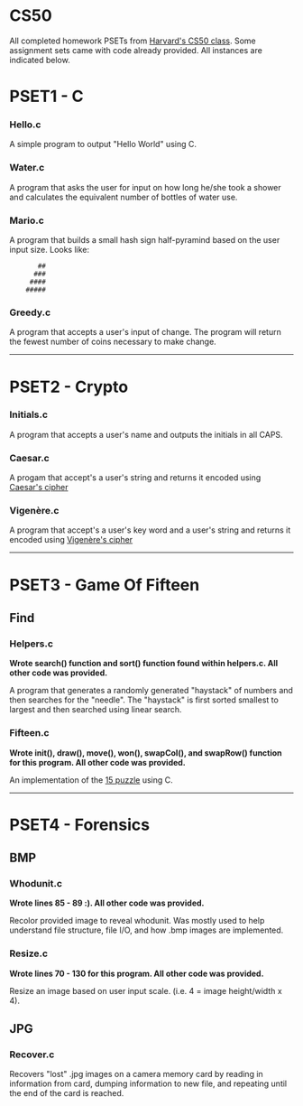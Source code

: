# CS50

All completed homework PSETs from [Harvard's CS50 class](https://cs50.harvard.edu/).  Some assignment sets came with code already provided.  All instances are indicated below.

# PSET1 - C

### Hello.c

A simple program to output "Hello World" using C.

### Water.c

A program that asks the user for input on how long he/she took a shower and calculates the equivalent number of bottles of water use.

### Mario.c

A program that builds a small hash sign half-pyramind based on the user input size.  Looks like:

~~~
       ##
      ###
     ####
    #####
~~~

### Greedy.c

A program that accepts a user's input of change.  The program will return the fewest number of coins necessary to make change.

***

# PSET2 - Crypto

### Initials.c

A program that accepts a user's name and outputs the initials in all CAPS.

### Caesar.c

A progam that accept's a user's string and returns it encoded using [Caesar's cipher](https://en.wikipedia.org/wiki/Caesar_cipher)

### Vigenère.c

A program that accept's a user's key word and a user's string and returns it encoded using [Vigenère's cipher](https://en.wikipedia.org/wiki/Vigen%C3%A8re_cipher)

***

# PSET3 - Game Of Fifteen

## Find

### Helpers.c

**Wrote search() function and sort() function found within helpers.c.  All other code was provided.**

A program that generates a randomly generated "haystack" of numbers and then searches for the "needle".  The "haystack" is first sorted smallest to largest and then searched using linear search.

### Fifteen.c

**Wrote init(), draw(), move(), won(), swapCol(), and swapRow() function for this program.  All other code was provided.**

An implementation of the [15 puzzle](https://en.wikipedia.org/wiki/15_puzzle) using C.

***

# PSET4 - Forensics

## BMP

### Whodunit.c

**Wrote lines 85 - 89 :).  All other code was provided.**

Recolor provided image to reveal whodunit.  Was mostly used to help understand file structure, file I/O, and how .bmp images are implemented.

### Resize.c

**Wrote lines 70 - 130 for this program.  All other code was provided.**

Resize an image based on user input scale. (i.e. 4 = image height/width x 4).

## JPG

### Recover.c

Recovers "lost" .jpg images on a camera memory card by reading in information from card, dumping information to new file, and repeating until the end of the card is reached.
